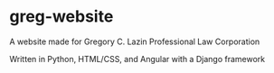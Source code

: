 # greg-website

A website made for Gregory C. Lazin Professional Law Corporation

Written in Python, HTML/CSS, and Angular with a Django framework
